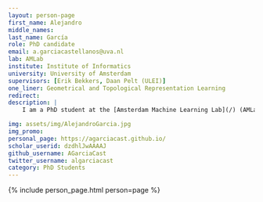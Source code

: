 ```yaml
---
layout: person-page
first_name: Alejandro
middle_names: 
last_name: García
role: PhD candidate
email: a.garciacastellanos@uva.nl
lab: AMLab
institute: Institute of Informatics
university: University of Amsterdam
supervisors: [Erik Bekkers, Daan Pelt (ULEI)]
one_liner: Geometrical and Topological Representation Learning
redirect: 
description: |
    I am a PhD student at the [Amsterdam Machine Learning Lab](/) (AMLab) under the supervision of [Erik Bekkers](https://ebekkers.github.io/) (University of Amsterdam) and co-supervision of [Daniël Pelt](https://dmpelt.github.io/) (University of Leiden). My research interest are the application of Topology, Geometry, and Algebra to the field of Representation Learning and Generative modeling of shapes.

img: assets/img/AlejandroGarcia.jpg
img_promo: 
personal_page: https://agarciacast.github.io/
scholar_userid: dzdhlJwAAAAJ
github_username: AGarciaCast
twitter_username: algarciacast
category: PhD Students 
---
```


{% include person_page.html person=page %}
